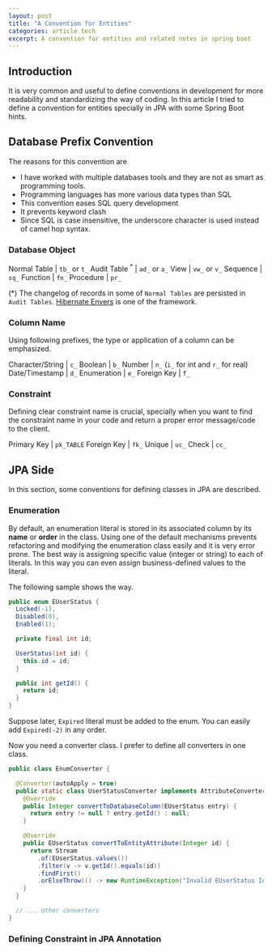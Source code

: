 ```yaml
---
layout: post
title: "A Convention for Entities"
categories: article tech
excerpt: A convention for entities and related notes in spring boot
---
```


## Introduction

It is very common and useful to define conventions in development for more readability and standardizing the way of coding.
In this article I tried to define a convention for entities specially in JPA with some Spring Boot hints.


## Database Prefix Convention

The reasons for this convention are
- I have worked with multiple databases tools and they are not as smart as programming tools.
- Programming languages has more various data types than SQL
- This convention eases SQL query development
- It prevents keyword clash
- Since SQL is case insensitive, the underscore character is used instead of camel hop syntax.

### Database Object

Normal Table | `tb_` or `t_`
Audit Table <sup>*</sup> | `ad_` or `a_`
View         | `vw_` or `v_`
Sequence     | `sq_`
Function     | `fn_`
Procedure    | `pr_`

(*) The changelog of records in some of `Normal Tables` are persisted in `Audit Tables`.
[Hibernate Envers](https://hibernate.org/orm/envers/) is one of the framework.

### Column Name

Using following prefixes, the type or application of a column can be emphasized.

Character/String | `c_`
Boolean          | `b_`
Number           | `n_` (`i_` for int and `r_` for real)
Date/Timestamp   | `d_`
Enumeration      | `e_`
Foreign Key      | `f_`

### Constraint

Defining clear constraint name is crucial, specially when you want to find the constraint name
in your code and return a proper error message/code to the client.

Primary Key | `pk_TABLE`
Foreign Key | `fk_`
Unique      | `uc_`
Check       | `cc_`

## JPA Side

In this section, some conventions for defining classes in JPA are described.

### Enumeration

By default, an enumeration literal is stored in its associated column by its **name** or **order** in the class.
Using one of the default mechanisms prevents refactoring and modifying the enumeration class easily and it is very error prone. 
The best way is assigning specific value (integer or string) to each of literals. 
In this way you can even assign business-defined values to the literal. 

The following sample shows the way.

```java
public enum EUserStatus {
  Locked(-1),
  Disabled(0),
  Enabled(1);

  private final int id;

  UserStatus(int id) {
    this.id = id;
  }

  public int getId() {
    return id;
  }
}
```
Suppose later, `Expired` literal must be added to the enum. You can easily add `Expired(-2)` in any order. 

Now you need a converter class. I prefer to define all converters in one class.

```java
public class EnumConverter {

  @Converter(autoApply = true)
  public static class UserStatusConverter implements AttributeConverter<EUserStatus, Integer> {
    @Override
    public Integer convertToDatabaseColumn(EUserStatus entry) {
      return entry != null ? entry.getId() : null;
    }

    @Override
    public EUserStatus convertToEntityAttribute(Integer id) {
      return Stream
        .of(EUserStatus.values())
        .filter(v -> v.getId().equals(id))
        .findFirst()
        .orElseThrow(() -> new RuntimeException("Invalid EUserStatus Id: " + id));
    }
  } 

  // ... other converters
}
```

### Defining Constraint in JPA Annotation

